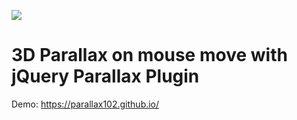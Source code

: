 ﻿![](https://s8.hostingkartinok.com/uploads/images/2017/11/e518d11fd16ca2a706a252bce90badf2.png)


# 3D Parallax on mouse move with jQuery Parallax Plugin

Demo: https://parallax102.github.io/
